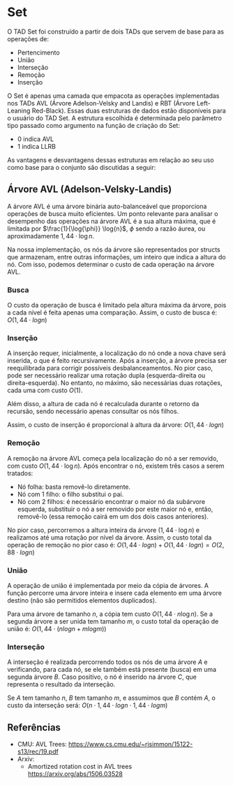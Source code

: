 # Set

O TAD Set foi construído a partir de dois TADs que servem de base para as operações de:

- Pertencimento
- União
- Interseção
- Remoção
- Inserção

O Set é apenas uma camada que empacota as operações implementadas nos TADs AVL (Árvore Adelson-Velsky and Landis) e RBT (Árvore Left-Leaning Red-Black). Essas duas estruturas de dados estão disponíveis para o usuário do TAD Set. A estrutura escolhida é determinada pelo parâmetro tipo passado como argumento na função de criação do Set:

- 0 indica AVL
- 1 indica LLRB

As vantagens e desvantagens dessas estruturas em relação ao seu uso como base para o conjunto são discutidas a seguir:

## Árvore AVL (Adelson-Velsky-Landis)

A árvore AVL é uma árvore binária auto-balanceável que proporciona operações de busca muito eficientes. Um ponto relevante para analisar o desempenho das operações na árvore AVL é a sua altura máxima, que é limitada por $\frac{1}{\log{\phi}} \log{n}$, $\phi$ sendo a razão áurea, ou aproximadamente $1,44 \cdot \log{n}$.

Na nossa implementação, os nós da árvore são representados por structs que armazenam, entre outras informações, um inteiro que indica a altura do nó. Com isso, podemos determinar o custo de cada operação na árvore AVL.

### Busca

O custo da operação de busca é limitado pela altura máxima da árvore, pois a cada nível é feita apenas uma comparação. Assim, o custo de busca é:
$O(1,44⋅log⁡n)$

### Inserção

A inserção requer, inicialmente, a localização do nó onde a nova chave será inserida, o que é feito recursivamente. Após a inserção, a árvore precisa ser reequilibrada para corrigir possíveis desbalanceamentos. No pior caso, pode ser necessário realizar uma rotação dupla (esquerda-direita ou direita-esquerda). No entanto, no máximo, são necessárias duas rotações, cada uma com custo $O(1)$.

Além disso, a altura de cada nó é recalculada durante o retorno da recursão, sendo necessário apenas consultar os nós filhos.

Assim, o custo de inserção é proporcional à altura da árvore:
$O(1,44⋅log⁡n)$

### Remoção

A remoção na árvore AVL começa pela localização do nó a ser removido, com custo $O(1,44 \cdot \log{n})$. Após encontrar o nó, existem três casos a serem tratados:

- Nó folha: basta removê-lo diretamente.
- Nó com 1 filho: o filho substitui o pai.
- Nó com 2 filhos: é necessário encontrar o maior nó da subárvore esquerda, substituir o nó a ser removido por este maior nó e, então, removê-lo (essa remoção cairá em um dos dois casos anteriores).

No pior caso, percorremos a altura inteira da árvore ($1,44 \cdot \log{n}$) e realizamos até uma rotação por nível da árvore. Assim, o custo total da operação de remoção no pior caso é:
$O(1,44⋅log⁡n)+O(1,44⋅log⁡n)=O(2,88⋅log⁡n)$

### União

A operação de união é implementada por meio da cópia de árvores. A função percorre uma árvore inteira e insere cada elemento em uma árvore destino (não são permitidos elementos duplicados).

Para uma árvore de tamanho $n$, a cópia tem custo $O(1,44 \cdot n \log{n})$. Se a segunda árvore a ser unida tem tamanho $m$, o custo total da operação de união é:
$O(1,44⋅(nlog⁡n+mlog⁡m))$

### Interseção

A interseção é realizada percorrendo todos os nós de uma árvore $A$ e verificando, para cada nó, se ele também está presente (busca) em uma segunda árvore $B$. Caso positivo, o nó é inserido na árvore $C$, que representa o resultado da interseção.

Se $A$ tem tamanho $n$, $B$ tem tamanho $m$, e assumimos que $B$ contém $A$, o custo da interseção será:
$O(n⋅1,44⋅log⁡n⋅1,44⋅log⁡m)$

## Referências

- CMU: AVL Trees: https://www.cs.cmu.edu/~rjsimmon/15122-s13/rec/19.pdf
- Arxiv:
  - Amortized rotation cost in AVL trees https://arxiv.org/abs/1506.03528
